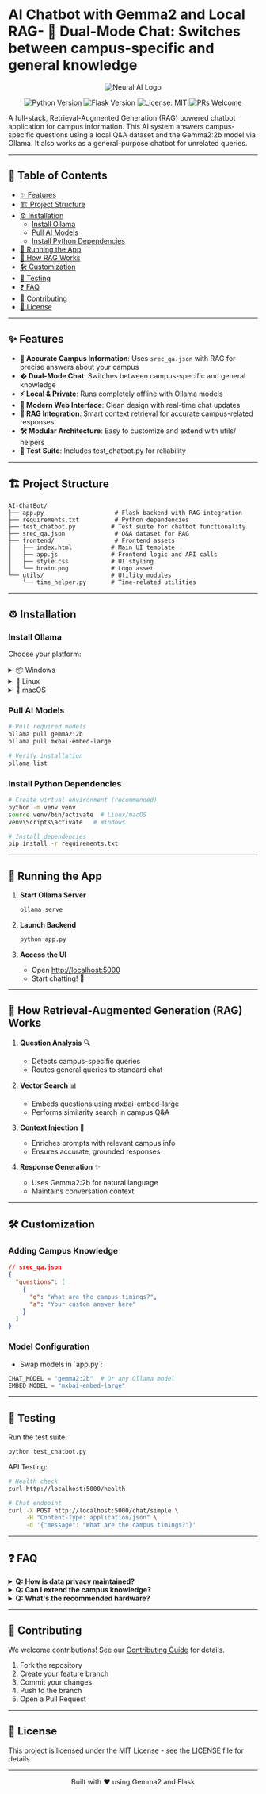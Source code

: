 # AI Chatbot with Gemma2 and Local RAG- **🤖 Dual-Mode Chat**: Switches between campus-specific and general knowledge

<div align="center">

![Neural AI Logo](frontend/brain.png)

[![Python Version](https://img.shields.io/badge/python-3.8%2B-blue.svg)](https://www.python.org/downloads/)
[![Flask Version](https://img.shields.io/badge/flask-2.0%2B-green.svg)](https://flask.palletsprojects.com/)
[![License: MIT](https://img.shields.io/badge/License-MIT-yellow.svg)](https://opensource.org/licenses/MIT)
[![PRs Welcome](https://img.shields.io/badge/PRs-welcome-brightgreen.svg)](README.md#contributing)

</div>

A full-stack, Retrieval-Augmented Generation (RAG) powered chatbot application for campus information. This AI system answers campus-specific questions using a local Q&A dataset and the Gemma2:2b model via Ollama. It also works as a general-purpose chatbot for unrelated queries.

---

## 📑 Table of Contents

- [✨ Features](#features)
- [🏗️ Project Structure](#project-structure)
- [⚙️ Installation](#installation)
    - [Install Ollama](#install-ollama)
    - [Pull AI Models](#pull-ai-models)
    - [Install Python Dependencies](#install-python-dependencies)
- [🚀 Running the App](#running-the-app)
- [🔄 How RAG Works](#how-retrieval-augmented-generation-rag-works)
- [🛠️ Customization](#customization)
- [🧪 Testing](#testing)
- [❓ FAQ](#faq)
- [🤝 Contributing](#contributing)
- [📄 License](#license)

---

## ✨ Features

- **🎯 Accurate Campus Information**: Uses `srec_qa.json` with RAG for precise answers about your campus
- **� Dual-Mode Chat**: Switches between campus-specific and general knowledge
- **⚡ Local & Private**: Runs completely offline with Ollama models
- **🎨 Modern Web Interface**: Clean design with real-time chat updates
- **🔄 RAG Integration**: Smart context retrieval for accurate campus-related responses
- **🛠️ Modular Architecture**: Easy to customize and extend with utils/ helpers
- **🧪 Test Suite**: Includes test_chatbot.py for reliability

---

## 🏗️ Project Structure

```
AI-ChatBot/
├── app.py                    # Flask backend with RAG integration
├── requirements.txt          # Python dependencies
├── test_chatbot.py          # Test suite for chatbot functionality
├── srec_qa.json              # Q&A dataset for RAG
├── frontend/                 # Frontend assets
│   ├── index.html           # Main UI template
│   ├── app.js               # Frontend logic and API calls
│   ├── style.css            # UI styling
│   └── brain.png            # Logo asset
└── utils/                   # Utility modules
    └── time_helper.py       # Time-related utilities
```

---

## ⚙️ Installation

### Install Ollama

Choose your platform:

<details>
<summary>📦 Windows</summary>

1. Download from [ollama.com/download](https://ollama.com/download)
2. Run the installer
3. Start Ollama from Start Menu

</details>

<details>
<summary>🐧 Linux</summary>

\`\`\`bash
curl -fsSL https://ollama.com/install.sh | sh
\`\`\`

</details>

<details>
<summary>🍎 macOS</summary>

\`\`\`bash
curl -fsSL https://ollama.com/install.sh | sh
\`\`\`

</details>

### Pull AI Models

```bash
# Pull required models
ollama pull gemma2:2b
ollama pull mxbai-embed-large

# Verify installation
ollama list
```

### Install Python Dependencies

```bash
# Create virtual environment (recommended)
python -m venv venv
source venv/bin/activate  # Linux/macOS
venv\Scripts\activate   # Windows

# Install dependencies
pip install -r requirements.txt
```

---

## 🚀 Running the App

1. **Start Ollama Server**
   ```bash
   ollama serve
   ```

2. **Launch Backend**
   ```bash
   python app.py
   ```

3. **Access the UI**
   - Open [http://localhost:5000](http://localhost:5000)
   - Start chatting! 💬

---

## 🔄 How Retrieval-Augmented Generation (RAG) Works

1. **Question Analysis** 🔍
   - Detects campus-specific queries
   - Routes general queries to standard chat

2. **Vector Search** 📊
   - Embeds questions using mxbai-embed-large
   - Performs similarity search in campus Q&A

3. **Context Injection** 🎯
   - Enriches prompts with relevant campus info
   - Ensures accurate, grounded responses

4. **Response Generation** ✨
   - Uses Gemma2:2b for natural language
   - Maintains conversation context

---

## 🛠️ Customization

### Adding Campus Knowledge
```json
// srec_qa.json
{
  "questions": [
    {
      "q": "What are the campus timings?",
      "a": "Your custom answer here"
    }
  ]
}
```

### Model Configuration
- Swap models in \`app.py\`:
```python
CHAT_MODEL = "gemma2:2b"  # Or any Ollama model
EMBED_MODEL = "mxbai-embed-large"
```

---

## 🧪 Testing

Run the test suite:
```bash
python test_chatbot.py
```

API Testing:
```bash
# Health check
curl http://localhost:5000/health

# Chat endpoint
curl -X POST http://localhost:5000/chat/simple \
     -H "Content-Type: application/json" \
     -d '{"message": "What are the campus timings?"}'
```

---

## ❓ FAQ

<details>
<summary><b>Q: How is data privacy maintained?</b></summary>
All processing happens locally. No data leaves your system.
</details>

<details>
<summary><b>Q: Can I extend the campus knowledge?</b></summary>
Yes! Add Q&A pairs to campus_qa.json.
</details>

<details>
<summary><b>Q: What's the recommended hardware?</b></summary>
- RAM: 8GB minimum, 16GB recommended
- GPU: Optional, CPU works fine
- Storage: 10GB for models
</details>

---

## 🤝 Contributing

We welcome contributions! See our [Contributing Guide](CONTRIBUTING.md) for details.

1. Fork the repository
2. Create your feature branch
3. Commit your changes
4. Push to the branch
5. Open a Pull Request

---

## 📄 License

This project is licensed under the MIT License - see the [LICENSE](LICENSE) file for details.

---

<div align="center">
<p>Built with ❤️ using Gemma2 and Flask</p>
</div>
